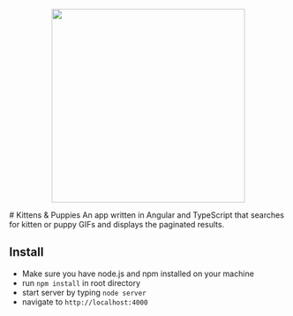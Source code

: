 <p align="center">
  <img src="./cute-animal-gifs/public/images/screengrab.png" width="350" height="350" />
</p>
# Kittens & Puppies
An app written in Angular and TypeScript that searches for kitten or puppy GIFs and displays the paginated results.

## Install
* Make sure you have node.js and npm installed on your machine
* run `npm install` in root directory
* start server by typing `node server`
* navigate to `http://localhost:4000`
